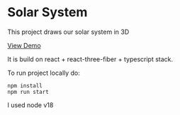 # Solar System

This project draws our solar system in 3D

[View Demo](https://codesandbox.io/p/github/Zibx/three-fiber-solar/master)

It is build on react + react-three-fiber + typescript stack.

To run project locally do:

```shell
npm install
npm run start
```

I used node v18